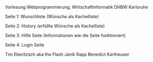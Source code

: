 Vorlesung Webprogrammierung, Wirtschaftinformatik DHBW Karlsruhe

Seite 1: Wunschliste
(Wünsche als Kachelliste)

Seite 2: History
(erfüllte Wünsche als Kachelliste)

Seite 3: Hilfe Seite
(Informationen wie die Seite funktioniert)

Seite 4: Login Seite

Tim Eberitzsch aka the Flash
Janik Rapp
Benedict Kartheuser